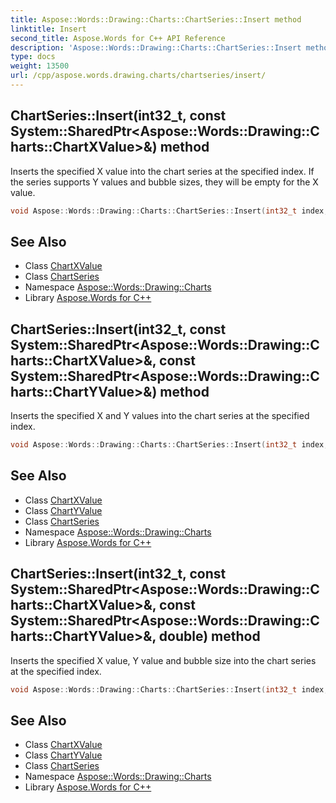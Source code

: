 ```yaml
---
title: Aspose::Words::Drawing::Charts::ChartSeries::Insert method
linktitle: Insert
second_title: Aspose.Words for C++ API Reference
description: 'Aspose::Words::Drawing::Charts::ChartSeries::Insert method. Inserts the specified X value into the chart series at the specified index. If the series supports Y values and bubble sizes, they will be empty for the X value in C++.'
type: docs
weight: 13500
url: /cpp/aspose.words.drawing.charts/chartseries/insert/
---
```

## ChartSeries::Insert(int32_t, const System::SharedPtr\<Aspose::Words::Drawing::Charts::ChartXValue\>\&) method


Inserts the specified X value into the chart series at the specified index. If the series supports Y values and bubble sizes, they will be empty for the X value.

```cpp
void Aspose::Words::Drawing::Charts::ChartSeries::Insert(int32_t index, const System::SharedPtr<Aspose::Words::Drawing::Charts::ChartXValue> &xValue)
```

## See Also

* Class [ChartXValue](../../chartxvalue/)
* Class [ChartSeries](../)
* Namespace [Aspose::Words::Drawing::Charts](../../)
* Library [Aspose.Words for C++](../../../)
## ChartSeries::Insert(int32_t, const System::SharedPtr\<Aspose::Words::Drawing::Charts::ChartXValue\>\&, const System::SharedPtr\<Aspose::Words::Drawing::Charts::ChartYValue\>\&) method


Inserts the specified X and Y values into the chart series at the specified index.

```cpp
void Aspose::Words::Drawing::Charts::ChartSeries::Insert(int32_t index, const System::SharedPtr<Aspose::Words::Drawing::Charts::ChartXValue> &xValue, const System::SharedPtr<Aspose::Words::Drawing::Charts::ChartYValue> &yValue)
```

## See Also

* Class [ChartXValue](../../chartxvalue/)
* Class [ChartYValue](../../chartyvalue/)
* Class [ChartSeries](../)
* Namespace [Aspose::Words::Drawing::Charts](../../)
* Library [Aspose.Words for C++](../../../)
## ChartSeries::Insert(int32_t, const System::SharedPtr\<Aspose::Words::Drawing::Charts::ChartXValue\>\&, const System::SharedPtr\<Aspose::Words::Drawing::Charts::ChartYValue\>\&, double) method


Inserts the specified X value, Y value and bubble size into the chart series at the specified index.

```cpp
void Aspose::Words::Drawing::Charts::ChartSeries::Insert(int32_t index, const System::SharedPtr<Aspose::Words::Drawing::Charts::ChartXValue> &xValue, const System::SharedPtr<Aspose::Words::Drawing::Charts::ChartYValue> &yValue, double bubbleSize)
```

## See Also

* Class [ChartXValue](../../chartxvalue/)
* Class [ChartYValue](../../chartyvalue/)
* Class [ChartSeries](../)
* Namespace [Aspose::Words::Drawing::Charts](../../)
* Library [Aspose.Words for C++](../../../)
